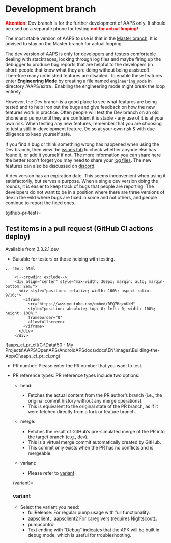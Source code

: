 # Development branch 

<font color="#FF0000">**Attention:**</font>
Dev branch is for the further development of AAPS only. It should be used on a separate phone for testing <font color="#FF0000">**not for actual looping!**</font>

The most stable version of AAPS to use is that in the [Master branch](https://github.com/nightscout/AndroidAPS/tree/master).  It is advised to stay on the Master branch for actual looping.

The dev version of AAPS is only for developers and testers comfortable dealing with stacktraces, looking through log files and maybe firing up the debugger to produce bug reports that are helpful to the developers (in short: people that know what they are doing without being assisted!). Therefore many unfinished features are disabled. To enable these features enter **Engineering Mode** by creating a file named `engineering_mode` in directory /AAPS/extra . Enabling the engineering mode might break the loop entirely.

However, the Dev branch is a good place to see what features are being tested and to help iron out the bugs and give feedback on how the new features work in practice.  Often people will test the Dev branch on an old phone and pump until they are confident it is stable - any use of it is at your own risk.  When testing any new features, remember that you are choosing to test a still-in-development feature. Do so at your own risk & with due diligence to keep yourself safe.

If you find a bug or think something wrong has happened when using the Dev branch, then view the [issues tab](https://github.com/nightscout/AndroidAPS/issues) to check whether anyone else has found it, or add it yourself if not.  The more information you can share here the better (don't forget you may need to share your [log files](../GettingHelp/AccessingLogFiles.md).  The new features can also be discussed on [discord](https://discord.gg/4fQUWHZ4Mw).

A dev version has an expiration date. This seems inconvenient when using it satisfactorily, but serves a purpose. When a single dev version doing the rounds, it is easier to keep track of bugs that people are reporting. The developers do not want to be in a position where there are three versions of dev in the wild where bugs are fixed in some and not others, and people continue to report the fixed ones.

(github-pr-test)=

## Test items in a pull request (GitHub CI actions deploy)

Available from 3.3.2.1.dev

 - Suitable for testers or those helping with testing.

```{eval-rst}
.. raw:: html

    <!--crowdin: exclude-->
    <div align="center" style="max-width: 360px; margin: auto; margin-bottom: 2em;">
      <div style="position: relative; width: 100%; aspect-ratio: 9/16;">
        <iframe
          src="https://www.youtube.com/embed/REQ7RqzoUkM"
          style="position: absolute; top: 0; left: 0; width: 100%; height: 100%;"
          frameborder="0"
          allowfullscreen>
        </iframe>
      </div>
    </div>
```

![aaps_ci_pr_ci](C:\Data\50 - My Projects\AAPS\OpenAPS\AndroidAPSdocs\docs\EN\images\Building-the-App\CI\aaps_ci_pr_ci.png)

- PR number: Please enter the PR number that you want to test.

- PR reference types: PR reference types include two options:

  - head:
    - Fetches the actual content from the PR author’s branch (i.e., the original commit history without any merge operations).
    - This is equivalent to the original state of the PR branch, as if it were fetched directly from a fork or feature branch.

  - merge:
    - Fetches the result of GitHub’s pre-simulated merge of the PR into the target branch (e.g., dev).
    - This is a virtual merge commit automatically created by GitHub.
    - This commit only exists when the PR has no conflicts and is mergeable.

  - variant:
    - Please refer to [variant](variant)

  (variant)=

  ### variant

    - Select the variant you need:
      - fullRelease: For regular pump usage with full functionality.
      - [aapsclient、aapsclient2](../RemoteFeatures/RemoteControl.md#aapsclient) For caregivers (requires [Nightscout](../SettingUpAaps/Nightscout.md))。
      - pumpcontrol
      - Text ending with “Debug” indicates that the APK will be built in debug mode, which is useful for troubleshooting.
